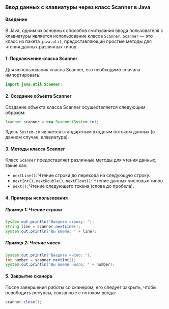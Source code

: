 ### Ввод данных с клавиатуры через класс Scanner в Java

#### Введение
В Java, одним из основных способов считывания ввода пользователя с клавиатуры является использование класса `Scanner`. `Scanner` — это класс из пакета `java.util`, предоставляющий простые методы для чтения данных различных типов.

#### 1. Подключение класса Scanner
Для использования класса Scanner, его необходимо сначала импортировать:

```java
import java.util.Scanner;
```

#### 2. Создание объекта Scanner
Создание объекта класса Scanner осуществляется следующим образом:

```java
Scanner scanner = new Scanner(System.in);
```

Здесь `System.in` является стандартным входным потоком данных (в данном случае, клавиатура).

#### 3. Методы класса Scanner
Класс `Scanner` предоставляет различные методы для чтения данных, такие как:

- `nextLine()`: Чтение строки до перехода на следующую строку.
- `nextInt()`, `nextDouble()`, `nextFloat()`: Чтение данных числовых типов.
- `next()`: Чтение следующего токена (слова до пробела).

#### 4. Примеры использования
##### Пример 1: Чтение строки
```java
System.out.println("Введите строку: ");
String line = scanner.nextLine();
System.out.println("Вы ввели: " + line);
```

##### Пример 2: Чтение чисел
```java
System.out.println("Введите число: ");
int number = scanner.nextInt();
System.out.println("Вы ввели число: " + number);
```

#### 5. Закрытие сканера
После завершения работы со сканером, его следует закрыть, чтобы освободить ресурсы, связанные с потоком ввода:

```java
scanner.close();
```